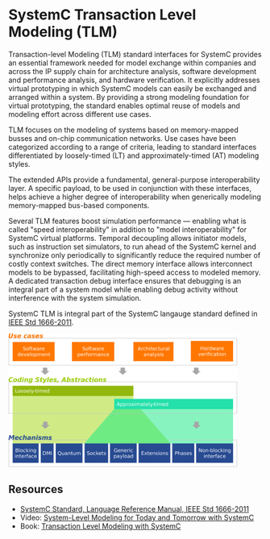 # SystemC Transaction Level Modeling (TLM) 

Transaction-level Modeling (TLM) standard interfaces for SystemC provides an essential framework needed for model exchange within companies and across the IP supply chain for architecture analysis, software development and performance analysis, and hardware verification. It explicitly addresses virtual prototyping in which SystemC models can easily be exchanged and arranged within a system. By providing a strong modeling foundation for virtual prototyping, the standard enables optimal reuse of models and modeling effort across different use cases.

TLM focuses on the modeling of systems based on memory-mapped busses and on-chip communication networks. Use cases have been categorized according to a range of criteria, leading to standard interfaces differentiated by loosely-timed (LT) and approximately-timed (AT) modeling styles.

The extended APIs provide a fundamental, general-purpose interoperability layer. A specific payload, to be used in conjunction with these interfaces, helps achieve a higher degree of interoperability when generically modeling memory-mapped bus-based components.

Several TLM features boost simulation performance — enabling what is called "speed interoperability" in addition to "model interoperability" for SystemC virtual platforms. Temporal decoupling allows initiator models, such as instruction set simulators, to run ahead of the SystemC kernel and synchronize only periodically to significantly reduce the required number of costly context switches. The direct memory interface allows interconnect models to be bypassed, facilitating high-speed access to modeled memory. A dedicated transaction debug interface ensures that debugging is an integral part of a system model while enabling debug activity without interference with the system simulation.

SystemC TLM is integral part of the SystemC langauge standard defined in [IEEE Std 1666-2011][1].

<img style="width:90%" src="/images/systemc-tlm-layers.svg">

## Resources

 * [SystemC Standard, Language Reference Manual, IEEE Std 1666-2011][1]
 * Video: [System-Level Modeling for Today and Tomorrow with SystemC][2]
 * Book: [Transaction Level Modeling with SystemC][3]

[1]: https://standards.ieee.org/standard/1666-2011.html
[2]: https://vimeo.com/158713775
[3]: https://link.springer.com/book/10.1007/b137175